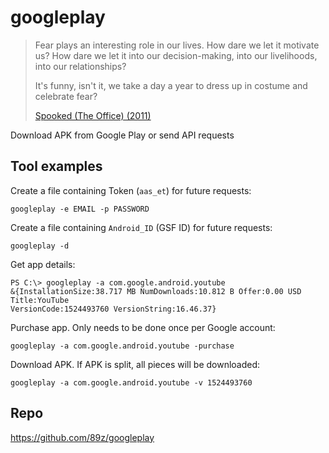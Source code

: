 # googleplay

> Fear plays an interesting role in our lives. How dare we let it motivate us?
> How dare we let it into our decision-making, into our livelihoods, into our
> relationships?
>
> It's funny, isn't it, we take a day a year to dress up in costume and
> celebrate fear?
>
> [Spooked (The Office) (2011)][1]

Download APK from Google Play or send API requests

## Tool examples

Create a file containing Token (`aas_et`) for future requests:

~~~
googleplay -e EMAIL -p PASSWORD
~~~

Create a file containing `Android_ID` (GSF ID) for future requests:

~~~
googleplay -d
~~~

Get app details:

~~~
PS C:\> googleplay -a com.google.android.youtube
&{InstallationSize:38.717 MB NumDownloads:10.812 B Offer:0.00 USD Title:YouTube
VersionCode:1524493760 VersionString:16.46.37}
~~~

Purchase app. Only needs to be done once per Google account:

~~~
googleplay -a com.google.android.youtube -purchase
~~~

Download APK. If APK is split, all pieces will be downloaded:

~~~
googleplay -a com.google.android.youtube -v 1524493760
~~~

## Repo

https://github.com/89z/googleplay

[1]://f002.backblazeb2.com/file/ql8mlh/Spooked+%28The+Office%29.mp4
